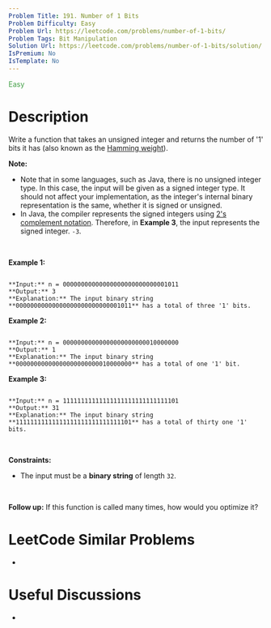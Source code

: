 ```yaml
---
Problem Title: 191. Number of 1 Bits
Problem Difficulty: Easy
Problem Url: https://leetcode.com/problems/number-of-1-bits/
Problem Tags: Bit Manipulation
Solution Url: https://leetcode.com/problems/number-of-1-bits/solution/
IsPremium: No
IsTemplate: No
---
```


<span style="color: rgb(67, 160, 71);">Easy</span>

# Description

Write a function that takes an unsigned integer and returns the number of '1' bits it has (also known as the [Hamming weight](http://en.wikipedia.org/wiki/Hamming_weight)).


**Note:**


* Note that in some languages, such as Java, there is no unsigned integer type. In this case, the input will be given as a signed integer type. It should not affect your implementation, as the integer's internal binary representation is the same, whether it is signed or unsigned.
* In Java, the compiler represents the signed integers using [2's complement notation](https://en.wikipedia.org/wiki/Two%27s_complement). Therefore, in **Example 3**, the input represents the signed integer. `-3`.


 


**Example 1:**



```

**Input:** n = 00000000000000000000000000001011
**Output:** 3
**Explanation:** The input binary string **00000000000000000000000000001011** has a total of three '1' bits.

```

**Example 2:**



```

**Input:** n = 00000000000000000000000010000000
**Output:** 1
**Explanation:** The input binary string **00000000000000000000000010000000** has a total of one '1' bit.

```

**Example 3:**



```

**Input:** n = 11111111111111111111111111111101
**Output:** 31
**Explanation:** The input binary string **11111111111111111111111111111101** has a total of thirty one '1' bits.

```

 


**Constraints:**


* The input must be a **binary string** of length `32`.


 


**Follow up:** If this function is called many times, how would you optimize it?

# LeetCode Similar Problems

- []()

# Useful Discussions

- []()

